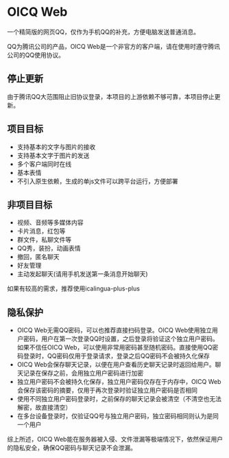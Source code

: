 # OICQ Web
一个精简版的网页QQ，仅作为手机QQ的补充，方便电脑发送普通消息。

QQ为腾讯公司的产品，OICQ Web是一个非官方的客户端，请在使用时遵守腾讯公司的QQ使用协议。

## 停止更新
由于腾讯QQ大范围阻止旧协议登录，本项目的上游依赖不够可靠，本项目停止更新。

## 项目目标
- 支持基本的文字与图片的接收
- 支持基本文字于图片的发送
- 多个客户端同时在线
- 基本表情
- 不引入原生依赖，生成的单js文件可以跨平台运行，方便部署

## 非项目目标
- 视频、音频等多媒体内容
- 卡片消息，红包等
- 群文件，私聊文件等
- QQ秀，装扮，动画表情
- 撤回，匿名聊天
- 好友管理
- 主动发起聊天(请用手机发送第一条消息开始聊天)

如果有较高的需求，推荐使用icalingua-plus-plus

## 隐私保护
- OICQ Web无需QQ密码，可以也推荐直接扫码登录。OICQ Web使用独立用户密码，用户在第一次登录QQ时设置，之后登录将验证这个独立用户密码。如果不信任OICQ Web，可以使用非常用密码甚至随机密码。直接使用QQ密码登录时，QQ密码仅用于登录请求，登录之后QQ密码不会被持久化保存
- OICQ Web会保存聊天记录，以便在用户查看历史聊天记录时返回给用户。聊天记录在保存之前，会用独立用户密码进行加密
- 独立用户密码不会被持久化保存，独立用户密码仅存在于内存中，OICQ Web会保存该密码的摘要，仅用于再次登录时验证独立用户密码是否相同
- 使用不同独立用户密码登录时，之前保存的聊天记录会被清空（不清空也无法解密，故直接清空）
- 在多台设备登录时，仅验证QQ号与独立用户密码，独立密码相同则认为是同一个用户

综上所述，OICQ Web能在服务器被入侵、文件泄漏等极端情况下，依然保证用户的隐私安全，确保QQ密码与聊天记录不会泄漏。

